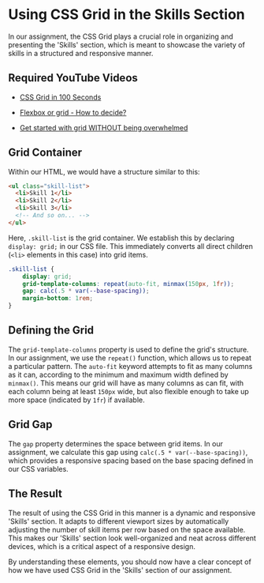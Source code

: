 # Using CSS Grid in the Skills Section

In our assignment, the CSS Grid plays a crucial role in organizing and presenting the 'Skills' section, which is meant to showcase the variety of skills in a structured and responsive manner.

## Required YouTube Videos
- [CSS Grid in 100 Seconds](https://www.youtube.com/watch?v=uuOXPWCh-6o)
- [Flexbox or grid - How to decide?](https://www.youtube.com/watch?v=3elGSZSWTbM)

- [Get started with grid WITHOUT being overwhelmed](https://www.youtube.com/watch?v=8QSqwbSztnA)

## Grid Container

Within our HTML, we would have a structure similar to this:

```html
<ul class="skill-list">
  <li>Skill 1</li>
  <li>Skill 2</li>
  <li>Skill 3</li>
  <!-- And so on... -->
</ul>
```

Here, `.skill-list` is the grid container. We establish this by declaring `display: grid;` in our CSS file. This immediately converts all direct children (`<li>` elements in this case) into grid items.

```css
.skill-list {
    display: grid;
    grid-template-columns: repeat(auto-fit, minmax(150px, 1fr));
    gap: calc(.5 * var(--base-spacing));
    margin-bottom: 1rem;
}
```

## Defining the Grid

The `grid-template-columns` property is used to define the grid's structure. In our assignment, we use the `repeat()` function, which allows us to repeat a particular pattern. The `auto-fit` keyword attempts to fit as many columns as it can, according to the minimum and maximum width defined by `minmax()`. This means our grid will have as many columns as can fit, with each column being at least `150px` wide, but also flexible enough to take up more space (indicated by `1fr`) if available.

## Grid Gap

The `gap` property determines the space between grid items. In our assignment, we calculate this gap using `calc(.5 * var(--base-spacing))`, which provides a responsive spacing based on the base spacing defined in our CSS variables.

## The Result

The result of using the CSS Grid in this manner is a dynamic and responsive 'Skills' section. It adapts to different viewport sizes by automatically adjusting the number of skill items per row based on the space available. This makes our 'Skills' section look well-organized and neat across different devices, which is a critical aspect of a responsive design.

By understanding these elements, you should now have a clear concept of how we have used CSS Grid in the 'Skills' section of our assignment.
